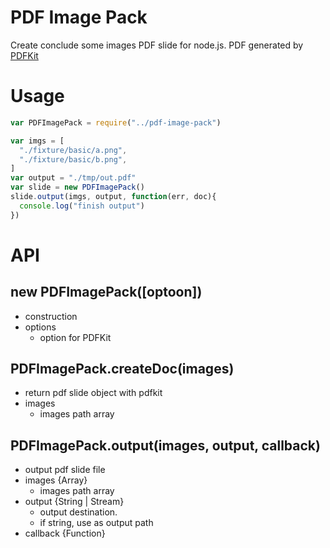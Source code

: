 # PDF Image Pack
Create conclude some images PDF slide for node.js.
PDF generated by [PDFKit](http://pdfkit.org/)

# Usage

```js
var PDFImagePack = require("../pdf-image-pack")

var imgs = [
  "./fixture/basic/a.png",
  "./fixture/basic/b.png",
]
var output = "./tmp/out.pdf"
var slide = new PDFImagePack()
slide.output(imgs, output, function(err, doc){
  console.log("finish output")
})

```


# API

## new PDFImagePack([optoon])
- construction
- options
  - option for PDFKit

## PDFImagePack.createDoc(images)
- return pdf slide object with pdfkit
- images
  - images path array

## PDFImagePack.output(images, output, callback)
- output pdf slide file
- images {Array}
  - images path array
- output {String | Stream}
  - output destination.
  - if string, use as output path
- callback {Function}
